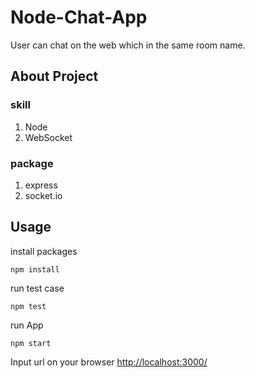 # Node-Chat-App
User can chat on the web which in the same room name.

## About Project
### skill
1. Node
2. WebSocket

### package
1. express
2. socket.io

## Usage
install packages
```
npm install
```
run test case
```
npm test
```
run App
```
npm start
```
Input url on your browser
[http://localhost:3000/](http://localhost:3000/)
